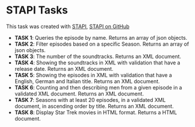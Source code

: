 # STAPI Tasks

This task was created with [STAPI](http://stapi.co/), [STAPI on GitHub](https://github.com/cezarykluczynski/stapi)

* **TASK 1**: Queries the episode by name. Returns an array of json objects.
* **TASK 2**: Filter episodes based on a specific Season. Returns an array of json objects.
* **TASK 3**: The number of the soundtracks. Returns an XML document.
* **TASK 4**: Showing the soundtracks in XML with validation that have a release date. Returns an XML document.
* **TASK 5**: Showing the episodes in XML with validation that have a English, German and Italian title. Returns an XML document.
* **TASK 6**: Counting and then describing men from a given episode in a validated XML document. Returns an XML document.
* **TASK 7**: Seasons with at least 20 episodes, in a validated XML document, in ascending order by title. Returns an XML document.
* **TASK 8**: Display Star Trek movies in HTML format. Returns a HTML document.
